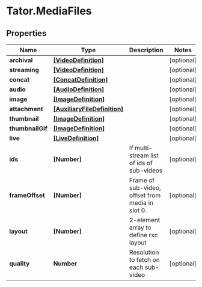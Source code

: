 # Tator.MediaFiles

## Properties

Name | Type | Description | Notes
------------ | ------------- | ------------- | -------------
**archival** | [**[VideoDefinition]**](VideoDefinition.md) |  | [optional] 
**streaming** | [**[VideoDefinition]**](VideoDefinition.md) |  | [optional] 
**concat** | [**[ConcatDefinition]**](ConcatDefinition.md) |  | [optional] 
**audio** | [**[AudioDefinition]**](AudioDefinition.md) |  | [optional] 
**image** | [**[ImageDefinition]**](ImageDefinition.md) |  | [optional] 
**attachment** | [**[AuxiliaryFileDefinition]**](AuxiliaryFileDefinition.md) |  | [optional] 
**thumbnail** | [**[ImageDefinition]**](ImageDefinition.md) |  | [optional] 
**thumbnailGif** | [**[ImageDefinition]**](ImageDefinition.md) |  | [optional] 
**live** | [**[LiveDefinition]**](LiveDefinition.md) |  | [optional] 
**ids** | **[Number]** | If multi-stream list of ids of sub-videos | [optional] 
**frameOffset** | **[Number]** | Frame of sub-video, offset from media in slot 0. | [optional] 
**layout** | **[Number]** | 2-element array to define rxc layout | [optional] 
**quality** | **Number** | Resolution to fetch on each sub-video | [optional] 


